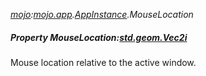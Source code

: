 _[mojo](../../modules/mojo/mojo-module.md):[mojo.app](../../modules/mojo/mojo-app.md).[AppInstance](../../modules/mojo/mojo-app-appinstance.md).MouseLocation_
##### Property MouseLocation:[std.geom.Vec2i](../../modules/std/std-geom-vec2i.md)
Mouse location relative to the active window.
